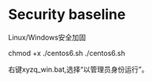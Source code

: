 # Security baseline
Linux/Windows安全加固

chmod +x ./centos6.sh
./centos6.sh

右键xyzq_win.bat,选择“以管理员身份运行”。
